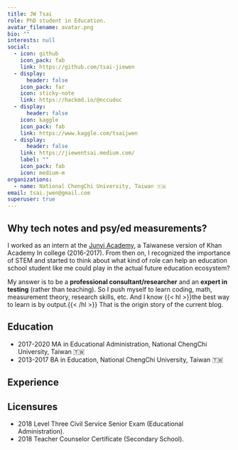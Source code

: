 ```yaml
---
title: JW Tsai
role: PhD student in Education.
avatar_filename: avatar.png
bio: ""
interests: null
social:
  - icon: github
    icon_pack: fab
    link: https://github.com/tsai-jiewen
  - display:
      header: false
    icon_pack: far
    icon: sticky-note
    link: https://hackmd.io/@nccudoc
  - display:
      header: false
    icon: kaggle
    icon_pack: fab
    link: https://www.kaggle.com/tsaijwen
  - display:
      header: false
    link: https://jiewentsai.medium.com/
    label: ""
    icon_pack: fab
    icon: medium-m
organizations:
  - name: National ChengChi University, Taiwan 🇹🇼
email: tsai.jwen@gmail.com
superuser: true
---
```

## Why tech notes and psy/ed measurements?

I worked as an intern at the [Junyi Academy](https://www.junyiacademy.org/), a Taiwanese version of Khan Academy In college (2016-2017). From then on, I recognized the importance of STEM and started to think about what kind of role can help an education school student like me could play in the actual future education ecosystem?

My answer is to be a **professional consultant/researcher** and an **expert in testing** (rather than teaching). So I push myself to learn coding, math, measurement theory, research skills, etc. And I know {{< hl >}}the best way to learn is by output.{{< /hl >}} That is the origin story of the current blog. 

## Education

* 2017-2020 MA in Educational Administration, National ChengChi University, Taiwan 🇹🇼
* 2013-2017 BA in Education, National ChengChi University, Taiwan 🇹🇼

## Experience

## Licensures

* 2018 Level Three Civil Service Senior Exam (Educational Administration).
* 2018 Teacher Counselor Certificate (Secondary School).
